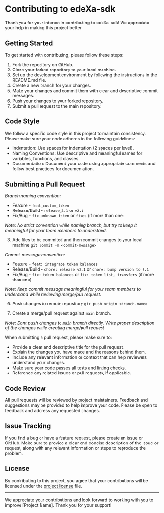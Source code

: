 # Contributing to edeXa-sdk

Thank you for your interest in contributing to edeXa-sdk! We appreciate your help in making this project better.

## Getting Started

To get started with contributing, please follow these steps:

1. Fork the repository on GitHub.
2. Clone your forked repository to your local machine.
3. Set up the development environment by following the instructions in the README.md file.
4. Create a new branch for your changes.
5. Make your changes and commit them with clear and descriptive commit messages.
6. Push your changes to your forked repository.
7. Submit a pull request to the main repository.

## Code Style

We follow a specific code style in this project to maintain consistency. Please make sure your code adheres to the following guidelines:

- Indentation: Use spaces for indentation (2 spaces per level).
- Naming Conventions: Use descriptive and meaningful names for variables, functions, and classes.
- Documentation: Document your code using appropriate comments and follow best practices for documentation.

## Submitting a Pull Request

_Branch naming convention:_
- Feature - `feat_custom_token`
- Release/Build - `release_2.1` or `v2.1`
- Fix/Bug - `fix_unknown_token` or `fixes` (if more than one)

_Note: No strict convention while naming branch, but try to keep it meaningful for your team members to understand._

3. Add files to be commited and then commit changes to your local machine `git commit -m <commit-message>`

_Commit message convention:_
- Feature - `feat: integrate token balances`
- Release/Build - `chore: release v2.1` or `chore: bump version to 2.1`
- Fix/Bug - `fix: token balances` or `fix: token list, transfers` (if more than one)

_Note: Keep commit message meaningful for your team members to understand while reviewing merge/pull request._

6. Push changes to remote repository `git push origin <branch-name>`

7. Create a merge/pull request against `main` branch.

_Note: Dont push changes to `main` branch directly. Write proper description of the changes while creating merge/pull request_

When submitting a pull request, please make sure to:

- Provide a clear and descriptive title for the pull request.
- Explain the changes you have made and the reasons behind them.
- Include any relevant information or context that can help reviewers understand your changes.
- Make sure your code passes all tests and linting checks.
- Reference any related issues or pull requests, if applicable.

## Code Review

All pull requests will be reviewed by project maintainers. Feedback and suggestions may be provided to help improve your code. Please be open to feedback and address any requested changes.

## Issue Tracking

If you find a bug or have a feature request, please create an issue on GitHub. Make sure to provide a clear and concise description of the issue or request, along with any relevant information or steps to reproduce the problem.

## License

By contributing to this project, you agree that your contributions will be licensed under the [project license](LICENSE) file.

---

We appreciate your contributions and look forward to working with you to improve [Project Name]. Thank you for your support!
